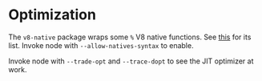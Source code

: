# Optimization

The `v8-native` package wraps some `%` V8 native functions. See [this](https://github.com/Nathanaela/v8-Natives/blob/master/lib/v8-native-calls.js) for its list.  Invoke node with `--allow-natives-syntax` to enable.

Invoke node with `--trade-opt` and `--trace-dopt` to see the JIT optimizer at work.



